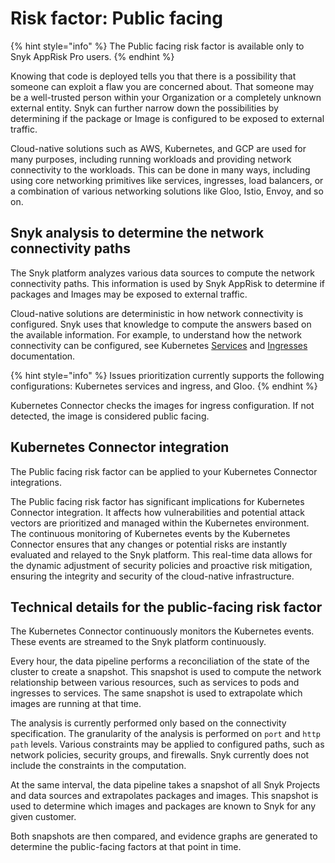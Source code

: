 # Risk factor: Public facing

{% hint style="info" %}
The Public facing risk factor is available only to Snyk AppRisk Pro users.
{% endhint %}

Knowing that code is deployed tells you that there is a possibility that someone can exploit a flaw you are concerned about. That someone may be a well-trusted person within your Organization or a completely unknown external entity. Snyk can further narrow down the possibilities by determining if the package or Image is configured to be exposed to external traffic.

Cloud-native solutions such as AWS, Kubernetes, and GCP are used for many purposes, including running workloads and providing network connectivity to the workloads. This can be done in many ways, including using core networking primitives like services, ingresses, load balancers, or a combination of various networking solutions like Gloo, Istio, Envoy, and so on.

## Snyk analysis to determine the network connectivity paths

The Snyk platform analyzes various data sources to compute the network connectivity paths. This information is used by Snyk AppRisk to determine if packages and Images may be exposed to external traffic.

Cloud-native solutions are deterministic in how network connectivity is configured. Snyk uses that knowledge to compute the answers based on the available information. For example, to understand how the network connectivity can be configured, see Kubernetes [Services](https://kubernetes.io/docs/concepts/services-networking/service/) and [Ingresses](https://kubernetes.io/docs/concepts/services-networking/ingress/) documentation.

{% hint style="info" %}
Issues prioritization currently supports the following configurations: Kubernetes services and ingress, and Gloo.
{% endhint %}

Kubernetes Connector checks the images for ingress configuration. If not detected, the image is considered public facing.

## Kubernetes Connector integration

The Public facing risk factor can be applied to your Kubernetes Connector integrations.

The Public facing risk factor has significant implications for Kubernetes Connector integration. It affects how vulnerabilities and potential attack vectors are prioritized and managed within the Kubernetes environment. The continuous monitoring of Kubernetes events by the Kubernetes Connector ensures that any changes or potential risks are instantly evaluated and relayed to the Snyk platform. This real-time data allows for the dynamic adjustment of security policies and proactive risk mitigation, ensuring the integrity and security of the cloud-native infrastructure.

## Technical details for the public-facing risk factor

The Kubernetes Connector continuously monitors the Kubernetes events. These events are streamed to the Snyk platform continuously.

Every hour, the data pipeline performs a reconciliation of the state of the cluster to create a snapshot. This snapshot is used to compute the network relationship between various resources, such as services to pods and ingresses to services. The same snapshot is used to extrapolate which images are running at that time.

The analysis is currently performed only based on the connectivity specification. The granularity of the analysis is performed on `port` and `http path` levels. Various constraints may be applied to configured paths, such as network policies, security groups, and firewalls. Snyk currently does not include the constraints in the computation.

At the same interval, the data pipeline takes a snapshot of all Snyk Projects and data sources and extrapolates packages and images. This snapshot is used to determine which images and packages are known to Snyk for any given customer.

Both snapshots are then compared, and evidence graphs are generated to determine the public-facing factors at that point in time.
